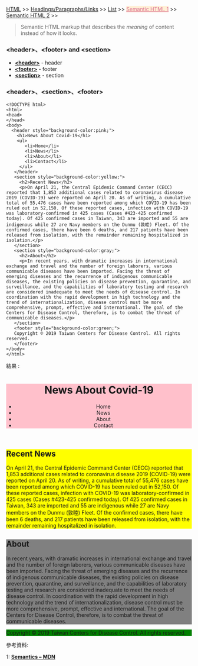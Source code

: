 
<a href="/HTML/">HTML</a> >>
<a href="/HTML/Headings_Paragraphs_Links/">Headings/Paragraphs/Links</a> >>
<a href="/HTML/List/">List</a> >>
<a href="/HTML/Semantic_HTML_1/" style="color:palevioletred;background-color:papayawhip;">Semantic HTML 1</a> >>
<a href="/HTML/Semantic_HTML_2/">Semantic HTML 2</a> >>
<div class="divider"></div>

> Semantic HTML
  markup that describes the *meaning* of content instead of how it looks.

### &lt;header&gt;、&lt;footer&gt; and &lt;section&gt;

* **<a href="https://developer.mozilla.org/en-US/docs/Web/HTML/Element/header" target="_blank">&lt;header&gt;</a>** - header
* **<a href="https://developer.mozilla.org/en-US/docs/Web/HTML/Element/footer" target="_blank">&lt;footer&gt;</a>** - footer
* **<a href="https://developer.mozilla.org/en-US/docs/Web/HTML/Element/section" target="_blank">&lt;section&gt;</a>** - section

<div class="divider"></div>

### &lt;header&gt;、&lt;section&gt;、&lt;footer&gt;

```
<!DOCTYPE html>
<html>
<head>
</head>
<body>
  <header style="background-color:pink;">
    <h1>News About Covid-19</h1>
    <ul>
       <li>Home</li>
       <li>News</li>
       <li>About</li>
       <li>Contact</li>
     </ul>
   </header>
   <section style="background-color:yellow;">
     <h2>Recent News</h2>
     <p>On April 21, the Central Epidemic Command Center (CECC) reported that 1,853 additional cases related to coronavirus disease 2019 (COVID-19) were reported on April 20. As of writing, a cumulative total of 55,476 cases have been reported among which COVID-19 has been ruled out in 52,150. Of these reported cases, infection with COVID-19 was laboratory-confirmed in 425 cases (Cases #423-425 confirmed today). Of 425 confirmed cases in Taiwan, 343 are imported and 55 are indigenous while 27 are Navy members on the Dunmu (敦睦) Fleet. Of the confirmed cases, there have been 6 deaths, and 217 patients have been released from isolation, with the remainder remaining hospitalized in isolation.</p>
   </section>
   <section style="background-color:gray;">
     <h2>About</h2>
     <p>In recent years, with dramatic increases in international exchange and travel and the number of foreign laborers, various communicable diseases have been imported. Facing the threat of emerging diseases and the recurrence of indigenous communicable diseases, the existing policies on disease prevention, quarantine, and surveillance, and the capabilities of laboratory testing and research are considered inadequate to meet the needs of disease control. In coordination with the rapid development in high technology and the trend of internationalization, disease control must be more comprehensive, prompt, effective and international. The goal of the Centers for Disease Control, therefore, is to combat the threat of communicable diseases.</p>
   </section>
   <footer style="background-color:green;">
   Copyright © 2019 Taiwan Centers for Disease Control. All rights reserved.
   </footer>
</body>
</html>
```
結果 : 
<html>
<head>
</head>
<body>
   <header style="background-color:pink;">
    <h1>News About Covid-19</h1>
    <ul>
       <li>Home</li>
       <li>News</li>
       <li>About</li>
       <li>Contact</li>
     </ul>
   </header>
   <section style="background-color:yellow;">
     <h2>Recent News</h2>
     <p>On April 21, the Central Epidemic Command Center (CECC) reported that 1,853 additional cases related to coronavirus disease 2019 (COVID-19) were reported on April 20. As of writing, a cumulative total of 55,476 cases have been reported among which COVID-19 has been ruled out in 52,150. Of these reported cases, infection with COVID-19 was laboratory-confirmed in 425 cases (Cases #423-425 confirmed today). Of 425 confirmed cases in Taiwan, 343 are imported and 55 are indigenous while 27 are Navy members on the Dunmu (敦睦) Fleet. Of the confirmed cases, there have been 6 deaths, and 217 patients have been released from isolation, with the remainder remaining hospitalized in isolation.</p>
   </section>
   <section style="background-color:gray;">
     <h2>About</h2>
     <p>In recent years, with dramatic increases in international exchange and travel and the number of foreign laborers, various communicable diseases have been imported. Facing the threat of emerging diseases and the recurrence of indigenous communicable diseases, the existing policies on disease prevention, quarantine, and surveillance, and the capabilities of laboratory testing and research are considered inadequate to meet the needs of disease control. In coordination with the rapid development in high technology and the trend of internationalization, disease control must be more comprehensive, prompt, effective and international. The goal of the Centers for Disease Control, therefore, is to combat the threat of communicable diseases.</p>
   </section>
   <footer style="background-color:green;">
   Copyright © 2019 Taiwan Centers for Disease Control. All rights reserved.
   </footer>
</body>
</html>

<div class="divider"></div>

參考資料:

1: **<a href="https://developer.mozilla.org/en-US/docs/Glossary/Semantics" target="_blank">Semantics – MDN</a>**
